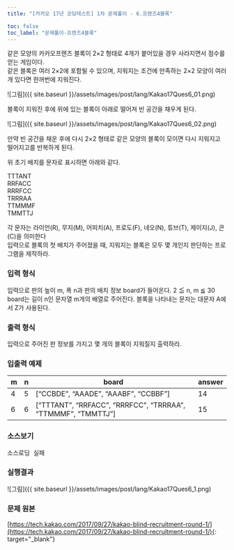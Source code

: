 ```yaml
---
title: "[카카오 17년 코딩테스트] 1차 문제풀이 - 6.프렌즈4블록"

toc: false
toc_label: "문제풀이-프렌즈4블록"
---
```


같은 모양의 카카오프렌즈 블록이 2×2 형태로 4개가 붙어있을 경우 사라지면서 점수를 얻는 게임이다.    
같은 블록은 여러 2×2에 포함될 수 있으며, 지워지는 조건에 만족하는 2×2 모양이 여러 개 있다면 한꺼번에 지워진다.    

<!-- GitHub Page 용 Image -->
![그림]({{ site.baseurl }}/assets/images/post/lang/Kakao17Ques6_01.png)


블록이 지워진 후에 위에 있는 블록이 아래로 떨어져 빈 공간을 채우게 된다.    
<!-- GitHub Page 용 Image -->
![그림]({{ site.baseurl }}/assets/images/post/lang/Kakao17Ques6_02.png)

만약 빈 공간을 채운 후에 다시 2×2 형태로 같은 모양의 블록이 모이면 다시 지워지고 떨어지고를 반복하게 된다.    

위 초기 배치를 문자로 표시하면 아래와 같다.    

TTTANT    
RRFACC    
RRRFCC    
TRRRAA    
TTMMMF    
TMMTTJ    

각 문자는 라이언(R), 무지(M), 어피치(A), 프로도(F), 네오(N), 튜브(T), 제이지(J), 콘(C)을 의미한다    
입력으로 블록의 첫 배치가 주어졌을 때, 지워지는 블록은 모두 몇 개인지 판단하는 프로그램을 제작하라.    

### 입력 형식
입력으로 판의 높이 m, 폭 n과 판의 배치 정보 board가 들어온다.
2 ≦ n, m ≦ 30
board는 길이 n인 문자열 m개의 배열로 주어진다. 블록을 나타내는 문자는 대문자 A에서 Z가 사용된다.

### 출력 형식
입력으로 주어진 판 정보를 가지고 몇 개의 블록이 지워질지 출력하라.

###  입출력 예제    

| m | n | board | answer |    
| --- | --- | --- | --- |    
| 4 | 5 | [“CCBDE”, “AAADE”, “AAABF”, “CCBBF”] | 14 |    
| 6 | 6 | [“TTTANT”, “RRFACC”, “RRRFCC”, “TRRRAA”, “TTMMMF”, “TMMTTJ”] | 15 |    


### 소스보기
<pre id="show1" class="show-json-from-git">소스로딩 실패</pre>
<script>showJsonFromGit('{{ site.repository_raw }}/kakao/Kakao17Ques6.java', 'show1', '500px');</script>


### 실행결과
![그림]({{ site.baseurl }}/assets/images/post/lang/Kakao17Ques6_1.png)


### 문제 원본    
[https://tech.kakao.com/2017/09/27/kakao-blind-recruitment-round-1/](https://tech.kakao.com/2017/09/27/kakao-blind-recruitment-round-1/){: target="_blank"}
